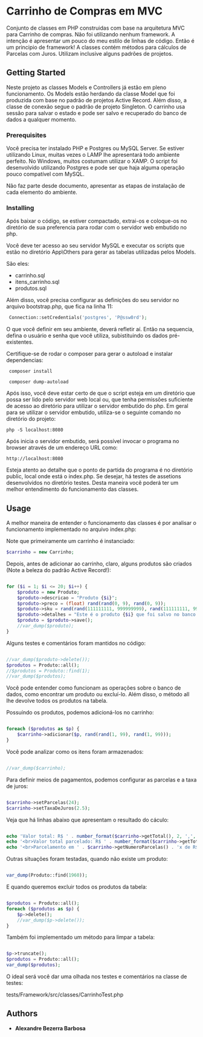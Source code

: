# Carrinho de Compras em MVC

Conjunto de classes em PHP construidas com base na arquitetura MVC para Carrinho de compras. Não foi utilizando nenhum framework. A intenção é apresentar um pouco do meu estilo de linhas de código. Então é um principio de framework!
A classes contém métodos para cálculos de Parcelas com Juros. Utilizam inclusive alguns padrões de projetos.


## Getting Started

Neste projeto as classes Models e Controllers já estão em pleno funcionamento. Os Models estão herdando da classe Model que foi produzida com base no padrão de projetos Active Record. Além disso, a classe de conexão segue o padrão de projeto Singleton. O carrinho usa sessão para salvar o estado e pode ser salvo e recuperado do banco de dados a qualquer momento.

### Prerequisites

Você precisa ter instalado PHP e Postgres ou MySQL Server. Se estiver utilizando Linux, muitas vezes o LAMP lhe apresentará todo ambiente perfeito. No Windows, muitos costumam utilizar o XAMP.
O script foi desenvolvido utilizando Postgres e pode ser que haja alguma operação pouco compatível com MySQL.

Não faz parte desde documento, apresentar as etapas de instalação de cada elemento do ambiente.

### Installing

Após baixar o código, se estiver compactado, extrai-os e coloque-os no diretório de sua preferencia para rodar com o servidor web embutido no php.

Você deve ter acesso ao seu servidor MySQL e executar os scripts que estão no diretório App\Others para gerar as tabelas utilizadas pelos Models.

São eles:

* carrinho.sql
* itens_carrinho.sql
* produtos.sql

Além disso, você precisa configurar as definições do seu servidor no arquivo bootstrap.php, que fica na linha 11:

```php
 Connection::setCredentials('postgres', 'P@ssw0rd');
```

O que você definir em seu ambiente, deverá refletir aí. Então na sequencia, defina o usuário e senha que você utiliza, subistituindo os dados pré-existentes.

Certifique-se de rodar o composer para gerar o autoload e instalar dependencias:

```
 composer install
 
 composer dump-autoload
```


Após isso, você deve estar certo de que o script esteja em um diretório que possa ser lido pelo servidor web local ou, que tenha permissões suficiente de acesso ao diretório para utilizar o servidor embutido do php. 
Em geral para se utilizar o servidor embutido, utiliza-se o seguinte comando no diretório do projeto:

```
php -S localhost:8080

```

Após inicia o servidor embutido, será possível invocar o programa no browser através de um endereço URL como:

```
http://localhost:8080

```

Esteja atento ao detalhe que o ponto de partida do programa é no diretório public, local onde está o index.php.
Se desejar, há testes de assetions desenvolvidos no diretório testes. Desta maneira você poderá ter um melhor entendimento do funcionamento das classes.

## Usage

A melhor maneira de entender o funcionamento das classes é por analisar o funcionamento implementado no arquivo index.php:

Note que primeiramente um carrinho é instanciado:

```php
$carrinho = new Carrinho;

```

Depois, antes de adicionar ao carrinho, claro, alguns produtos são criados (Note a beleza do padrão Active Record!):

```php

for ($i = 1; $i <= 20; $i++) {
    $produto = new Produto;
    $produto->descricao = "Produto {$i}";
    $produto->preco = (float) rand(rand(0, 9), rand(0, 9));
    $produto->sku = rand(rand(111111111, 999999999), rand(111111111, 999999999));
    $produto->detalhes = "Este é o produto {$i} que foi salvo no banco de dados, o Model está perfeito!";
    $produto = $produto->save();
    //var_dump($produto);
}
```

Alguns testes e comentários foram mantidos no código:

```php

//var_dump($produto->delete());
$produtos = Produto::all();
//$produtos = Produto::find(1);
//var_dump($produtos);

```

Você pode entender como funcionam as operações sobre o banco de dados, como encontrar um produto ou excluí-lo. Além disso, o método all lhe devolve todos os produtos na tabela.

Possuíndo os produtos, podemos adicioná-los no carrinho:

```php

foreach ($produtos as $p) {
    $carrinho->adicionar($p, rand(rand(1, 99), rand(1, 99)));
}

```

Você pode analizar como os itens foram armazenados:

```php

//var_dump($carrinho);

```

Para definir meios de pagamentos, podemos configurar as parcelas e a taxa de juros:

```php

$carrinho->setParcelas(24);
$carrinho->setTaxaDeJuros(2.5);

```

Veja que há linhas abaixo que apresentam o resultado do cáculo:

```php

echo 'Valor total: R$ ' . number_format($carrinho->getTotal(), 2, ',', '.');
echo '<br>Valor total parcelado: R$ ' . number_format($carrinho->getTotalParcelado(), 2, ',', '.');
echo '<br>Parcelamento em ' . $carrinho->getNumeroParcelas() . 'x de R$ ' . number_format($carrinho->getValorParcela(), 2, ',', '.');

```

Outras situações foram testadas, quando não existe um produto:

```php

var_dump(Produto::find(1960));

```

E quando queremos excluir todos os produtos da tabela:

```php

$produtos = Produto::all();
foreach ($produtos as $p) {
    $p->delete();
    //var_dump($p->delete());
}

```

Também foi implementado um método para limpar a tabela:

```php

$p->truncate();
$produtos = Produto::all();
var_dump($produtos);

```


O ideal será você dar uma olhada nos testes e comentários na classe de testes:

tests/Framework/src/classes/CarrinhoTest.php



## Authors

* **Alexandre Bezerra Barbosa**
